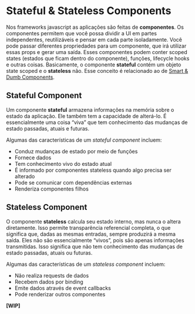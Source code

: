# Stateful & Stateless Components

Nos frameworks javascript as aplicações são feitas de **componentes**. Os componentes permitem que você possa dividir a UI em partes independentes, reutilizáveis e pensar em cada parte isoladamente. Você pode passar diferentes propriedades para um componente, que irá utilizar essas props e gerar uma saída. Esses componentes podem conter scoped states (estados que ficam dentro do componente), funções, lifecycle hooks e outras coisas.
Basicamente, o componente **stateful** contém um objeto state scoped e o **stateless** não. Esse conceito é relacionado ao de [Smart & Dumb Components](Smart%20&%20Dumb%20Components.md).

## Stateful Component
Um componente **stateful** armazena informações na memória sobre o estado da aplicação. Ele também tem a capacidade de alterá-lo. É essencialmente uma coisa “viva” que tem conhecimento das mudanças de estado passadas, atuais e futuras.

Algumas das características de um *stateful component* incluem:
- Conduz mudanças de estado por meio de funções
- Fornece dados
- Tem conhecimento vivo do estado atual
- É informado por componentes stateless quando algo precisa ser alterado
- Pode se comunicar com dependências externas
- Renderiza componentes filhos 

## Stateless Component
O componente **stateless** calcula seu estado interno, mas nunca o altera diretamente. Isso permite transparência referencial completa, o que significa que, dadas as mesmas entradas, sempre produzirá a mesma saída. Eles não são essencialmente “vivos”, pois são apenas informações transmitidas. Isso significa que não tem conhecimento das mudanças de estado passadas, atuais ou futuras.

Algumas das características de um *stateless component* incluem:
- Não realiza requests de dados
- Recebem dados por binding
- Emite dados através de event callbacks
- Pode renderizar outros componentes
  
**[WIP]**